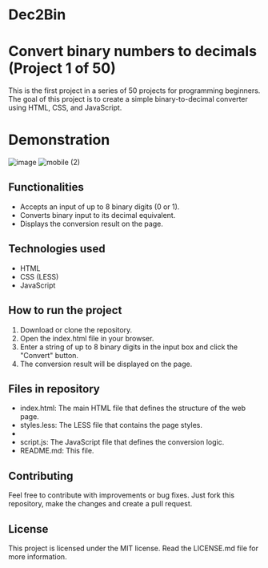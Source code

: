# Dec2Bin

# Convert binary numbers to decimals (Project 1 of 50)

This is the first project in a series of 50 projects for programming beginners. The goal of this project is to create a simple binary-to-decimal converter using HTML, CSS, and JavaScript.

# Demonstration 
![image](https://user-images.githubusercontent.com/122818137/228207998-d8569ed7-2c4b-4cc0-b3a9-0742ee04f041.png)
![mobile (2)](https://user-images.githubusercontent.com/122818137/228208688-c1b1358a-34e2-4b6a-bdc9-d08e9197ba58.png)

## Functionalities

- Accepts an input of up to 8 binary digits (0 or 1).
- Converts binary input to its decimal equivalent.
- Displays the conversion result on the page.

## Technologies used

- HTML
- CSS (LESS)
- JavaScript

## How to run the project

1. Download or clone the repository.
2. Open the index.html file in your browser.
3. Enter a string of up to 8 binary digits in the input box and click the "Convert" button.
4. The conversion result will be displayed on the page.

## Files in repository

- index.html: The main HTML file that defines the structure of the web page.
- styles.less: The LESS file that contains the page styles.
-
- script.js: The JavaScript file that defines the conversion logic.
- README.md: This file.

## Contributing

Feel free to contribute with improvements or bug fixes. Just fork this repository, make the changes and create a pull request.

## License

This project is licensed under the MIT license. Read the LICENSE.md file for more information.
